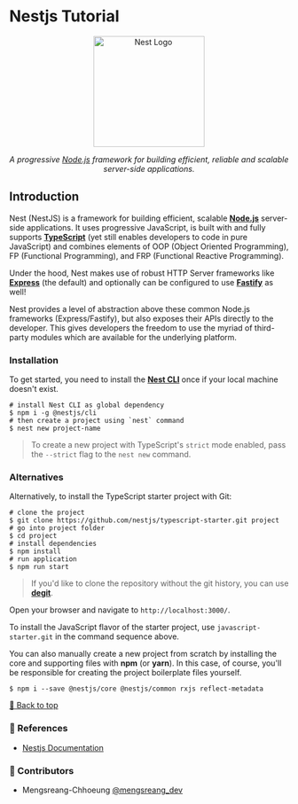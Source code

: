 # Nestjs Tutorial

<p align="center">
  <a href="http://nestjs.com/" target="blank"><img src="https://nestjs.com/img/logo-small.svg" width="200" alt="Nest Logo" /></a>
</p>

<p align="center"><i>A progressive <a href="http://nodejs.org">Node.js</a> framework for building efficient, reliable and scalable server-side applications.</i></p>

## Introduction

Nest (NestJS) is a framework for building efficient, scalable [**Node.js**](https://nodejs.org) server-side applications. It uses progressive JavaScript, is built with and fully supports [**TypeScript**](http://www.typescriptlang.org) (yet still enables developers to code in pure JavaScript) and combines elements of OOP (Object Oriented Programming), FP (Functional Programming), and FRP (Functional Reactive Programming).

Under the hood, Nest makes use of robust HTTP Server frameworks like [**Express**](https://expressjs.com) (the default) and optionally can be configured to use [**Fastify**](https://github.com/fastify/fastify) as well!

Nest provides a level of abstraction above these common Node.js frameworks (Express/Fastify), but also exposes their APIs directly to the developer. This gives developers the freedom to use the myriad of third-party modules which are available for the underlying platform.

### Installation

To get started, you need to install the [**Nest CLI**](https://docs.nestjs.com/cli/overview) once if your local machine doesn't exist.

```shell
# install Nest CLI as global dependency
$ npm i -g @nestjs/cli
# then create a project using `nest` command
$ nest new project-name
```

> To create a new project with TypeScript's `strict` mode enabled, pass the `--strict` flag to the `nest new` command.

### Alternatives

Alternatively, to install the TypeScript starter project with Git:

```shell
# clone the project
$ git clone https://github.com/nestjs/typescript-starter.git project
# go into project folder
$ cd project
# install dependencies
$ npm install
# run application
$ npm run start
```

> If you'd like to clone the repository without the git history, you can use [**degit**](https://github.com/Rich-Harris/degit).

Open your browser and navigate to `http://localhost:3000/`.

To install the JavaScript flavor of the starter project, use `javascript-starter.git` in the command sequence above.

You can also manually create a new project from scratch by installing the core and supporting files with **npm** (or **yarn**). In this case, of course, you'll be responsible for creating the project boilerplate files yourself.

```shell
$ npm i --save @nestjs/core @nestjs/common rxjs reflect-metadata
```

[🔼 Back to top](#nestjs-tutorial)

### 📜 References

- [Nestjs Documentation](https://docs.nestjs.com)

### 🤝 Contributors

- Mengsreang-Chhoeung [@mengsreang_dev](https://twitter.com/mengsreang_dev)
